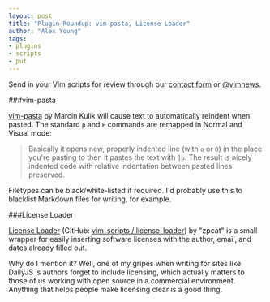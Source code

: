 ```yaml
---
layout: post
title: "Plugin Roundup: vim-pasta, License Loader"
author: "Alex Young"
tags: 
- plugins
- scripts
- put
---
```


<div class="intro">
Send in your Vim scripts for review through our <a href="/contact.html">contact form</a> or <a href="http://twitter.com/vimnews">@vimnews</a>.
</div>

###vim-pasta

[vim-pasta](https://github.com/sickill/vim-pasta) by Marcin Kulik will cause text to automatically reindent when pasted.  The standard `p` and `P` commands are remapped in Normal and Visual mode:

> Basically it opens new, properly indented line (with `o` or `O`) in the place you're pasting to then it pastes the text with `]p`. The result is nicely indented code with relative indentation between pasted lines preserved.

Filetypes can be black/white-listed if required.  I'd probably use this to blacklist Markdown files for writing, for example.

###License Loader

[License Loader](http://www.vim.org/scripts/script.php?script_id=4064) (GitHub: [vim-scripts / license-loader](https://github.com/vim-scripts/license-loader)) by "zpcat" is a small wrapper for easily inserting software licenses with the author, email, and dates already filled out.

Why do I mention it?  Well, one of my gripes when writing for sites like DailyJS is authors forget to include licensing, which actually matters to those of us working with open source in a commercial environment.  Anything that helps people make licensing clear is a good thing.
